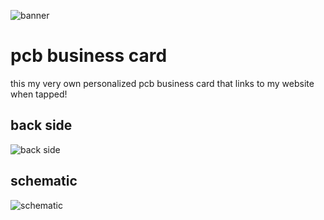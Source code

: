 ![banner](/Screenshot%202025-08-11%20at%206.11.06 PM.png)

# pcb business card

this my very own personalized pcb business card that links to my website when tapped!

## back side

![back side](/Screenshot%202025-08-11%20at%206.09.20 PM.png)

## schematic

![schematic](/Screenshot%202025-08-11%20at%206.14.12 PM.png)
